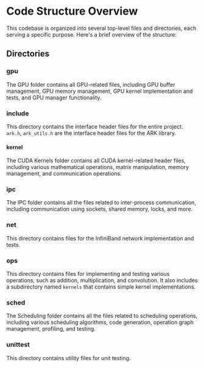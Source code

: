# Code Structure Overview  
  
This codebase is organized into several top-level files and directories, each serving a specific purpose. Here's a brief overview of the structure:  
  
## Directories  
  
### gpu  
  
The GPU folder contains all GPU-related files, including GPU buffer management, GPU memory management, GPU kernel implementation and tests, and GPU manager functionality.  
  
### include  
  
This directory contains the interface header files for the entire project.  
`ark.h`, `ark_utils.h` are the interface header files for the ARK library.  
  
#### kernel
  
The CUDA Kernels folder contains all CUDA kernel-related header files, including various mathematical operations, matrix manipulation, memory management, and communication operations.  
  
### ipc  
  
The IPC folder contains all the files related to inter-process communication, including communication using sockets, shared memory, locks, and more.  
  
### net  
  
This directory contains files for the InfiniBand network implementation and tests.  
  
### ops  
  
This directory contains files for implementing and testing various operations, such as addition, multiplication, and convolution. It also includes a subdirectory named `kernels` that contains simple kernel implementations.  
  
### sched  
  
The Scheduling folder contains all the files related to scheduling operations, including various scheduling algorithms, code generation, operation graph management, profiling, and testing.  
  
### unittest  
  
This directory contains utility files for unit testing.  

